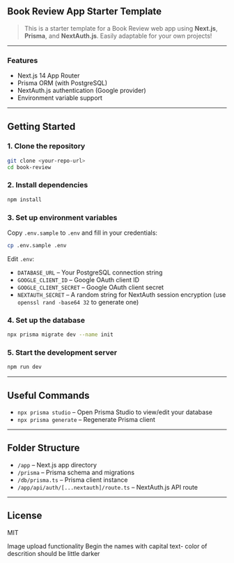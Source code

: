 ## Book Review App Starter Template

>This is a starter template for a Book Review web app using **Next.js**, **Prisma**, and **NextAuth.js**. Easily adaptable for your own projects!

---

### Features
- Next.js 14 App Router
- Prisma ORM (with PostgreSQL)
- NextAuth.js authentication (Google provider)
- Environment variable support

---

## Getting Started

### 1. Clone the repository
```bash
git clone <your-repo-url>
cd book-review
```

### 2. Install dependencies
```bash
npm install
```

### 3. Set up environment variables

Copy `.env.sample` to `.env` and fill in your credentials:
```bash
cp .env.sample .env
```

Edit `.env`:
- `DATABASE_URL` – Your PostgreSQL connection string
- `GOOGLE_CLIENT_ID` – Google OAuth client ID
- `GOOGLE_CLIENT_SECRET` – Google OAuth client secret
- `NEXTAUTH_SECRET` – A random string for NextAuth session encryption (use `openssl rand -base64 32` to generate one)

### 4. Set up the database
```bash
npx prisma migrate dev --name init
```

### 5. Start the development server
```bash
npm run dev
```

---

## Useful Commands
- `npx prisma studio` – Open Prisma Studio to view/edit your database
- `npx prisma generate` – Regenerate Prisma client

---

## Folder Structure
- `/app` – Next.js app directory
- `/prisma` – Prisma schema and migrations
- `/db/prisma.ts` – Prisma client instance
- `/app/api/auth/[...nextauth]/route.ts` – NextAuth.js API route

---

## License
MIT





<!-- TODO -->
Image upload functionality
Begin the names with capital
text- color of descrition should be little darker